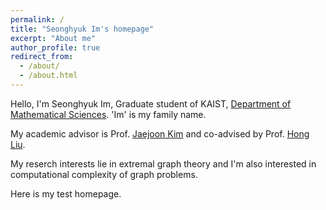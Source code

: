 ```yaml
---
permalink: /
title: "Seonghyuk Im's homepage"
excerpt: "About me"
author_profile: true
redirect_from: 
  - /about/
  - /about.html
---
```


Hello, I'm Seonghyuk Im, Graduate student of KAIST, [Department of Mathematical Sciences](https://mathsci.kaist.ac.kr/home/). 'Im' is my family name.

My academic advisor is Prof. [Jaejoon Kim](https://sites.google.com/view/jaehoon-kim/home) and co-advised by Prof. [Hong Liu](https://www.ibs.re.kr/ecopro/hongliu/).

My reserch interests lie in extremal graph theory and I'm also interested in computational complexity of graph problems.

Here is my test homepage.

